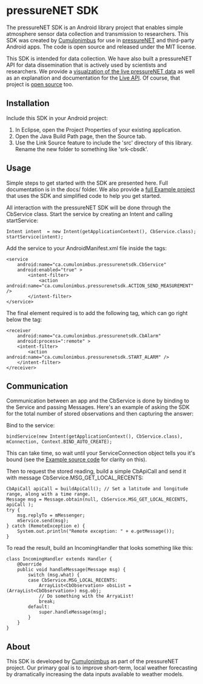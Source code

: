 pressureNET SDK
==============

The pressureNET SDK is an Android library project that enables simple atmosphere sensor data collection and transmission to researchers. This SDK was created by [Cumulonimbus](http://cumulonimbus.ca) for use in [pressureNET](https://play.google.com/store/apps/details?id=ca.cumulonimbus.barometernetwork) and third-party Android apps. The code is open source and released under the MIT license. 

This SDK is intended for data collection. We have also built a pressureNET API for data dissemination that is actively used by scientists and researchers. We provide a [visualzation of the live pressureNET data](http://pressurenet.cumulonimbus.ca/) as well as an explanation and documentation for the [Live API](http://pressurenet.cumulonimbus.ca/livestream/). Of course, that project is [open source](https://github.com/JacobSheehy/pressureNETAnalysis) too.

Installation
--------------

Include this SDK in your Android project:

1. In Eclipse, open the Project Properties of your existing application. 
2. Open the Java Build Path page, then the Source tab. 
3. Use the Link Source feature to include the 'src' directory of this library. Rename the new folder to something like 'srk-cbsdk'.

Usage
--------

Simple steps to get started with the SDK are presented here. Full documentation is in the docs/ folder. We also provide a [full Example project](https://github.com/Cbsoftware/pressureNET-SDK-Example) that uses the SDK and simplified code to help you get started.

All interaction with the pressureNET SDK will be done through the CbService class. Start the service by creating an Intent and calling startService:

    Intent intent  = new Intent(getApplicationContext(), CbService.class);
    startService(intent);

Add the service to your AndroidManifest.xml file inside the <application> tags:

    <service
        android:name="ca.cumulonimbus.pressurenetsdk.CbService"
        android:enabled="true" >
            <intent-filter>
                <action android:name="ca.cumulonimbus.pressurenetsdk.ACTION_SEND_MEASUREMENT" />
            </intent-filter>
    </service>

The final element required is to add the following <receiver> tag, which can go right below the <service> tag:

    <receiver
        android:name="ca.cumulonimbus.pressurenetsdk.CbAlarm"
        android:process=":remote" >
        <intent-filter>
            <action android:name="ca.cumulonimbus.pressurenetsdk.START_ALARM" />
        </intent-filter>
    </receiver> 

Communication
--------------------

Communication between an app and the CbService is done  by binding to the Service and passing Messages. Here's an example of asking the SDK for the total number of stored observations and then capturing the answer:

Bind to the service:

    bindService(new Intent(getApplicationContext(), CbService.class), mConnection, Context.BIND_AUTO_CREATE);

This can take time, so wait until your ServiceConnection object tells you it's bound (see the [Example source code](https://github.com/Cbsoftware/pressureNET-SDK-Example/blob/master/src/ca/cumulonimbus/pressurenetsdkexample/MainActivity.java) for clarity on this).

Then to request the stored reading, build a simple CbApiCall and send it with message CbService.MSG_GET_LOCAL_RECENTS:
	
    CbApiCall apiCall = buildApiCall(); // Set a latitude and longitude range, along with a time range.
    Message msg = Message.obtain(null, CbService.MSG_GET_LOCAL_RECENTS, apiCall );
    try {
        msg.replyTo = mMessenger;
        mService.send(msg);
    } catch (RemoteException e) {
        System.out.println("Remote exception: " + e.getMessage());
    }
    
To read the result, build an IncomingHandler that looks something like this: 

    class IncomingHandler extends Handler {
        @Override
        public void handleMessage(Message msg) {
            switch (msg.what) {
            case CbService.MSG_LOCAL_RECENTS:
                ArrayList<CbObservation> obsList = (ArrayList<CbObservation>) msg.obj;
                // Do something with the ArryaList!
				break;
            default:
                super.handleMessage(msg);
            }
        }
    }


About
--------

This SDK is developed by [Cumulonimbus](http://cumulonimbus.ca) as part of the pressureNET project. Our primary goal is to improve short-term, local weather forecasting by dramatically increasing the data inputs available to weather models.
